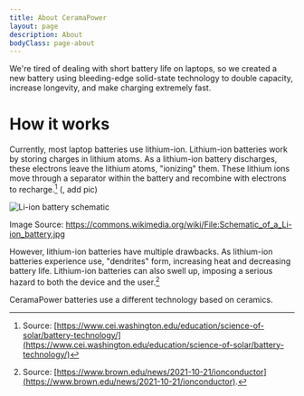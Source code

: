 ```yaml
---
title: About CeramaPower
layout: page
description: About
bodyClass: page-about
---
```


We're tired of dealing with short battery life on laptops, so we created a new battery using bleeding-edge solid-state technology to double capacity, increase longevity, and make charging extremely fast.

# How it works

Currently, most laptop batteries use lithium-ion. Lithium-ion batteries work by storing charges in lithium atoms. As a lithium-ion battery discharges, these electrons leave the lithium atoms, "ionizing" them. These lithium ions move through a separator within the battery and recombine with electrons to recharge.[^1] (, add pic)

[^1]: Source: [https://www.cei.washington.edu/education/science-of-solar/battery-technology/](https://www.cei.washington.edu/education/science-of-solar/battery-technology/)

![Li-ion battery schematic](../images/illustrations/Schematic_of_a_Li-ion_battery.jpg)
<figcaption>Image Source: <a href="https://commons.wikimedia.org/wiki/File:Schematic_of_a_Li-ion_battery.jpg">https://commons.wikimedia.org/wiki/File:Schematic_of_a_Li-ion_battery.jpg</a></figcaption>
<p></p>

However, lithium-ion batteries have multiple drawbacks. As lithium-ion batteries experience use, "dendrites" form, increasing heat and decreasing battery life. Lithium-ion batteries can also swell up, imposing a serious hazard to both the device and the user.[^2]

[^2]: Source: [https://www.brown.edu/news/2021-10-21/ionconductor](https://www.brown.edu/news/2021-10-21/ionconductor).

CeramaPower batteries use a different technology based on ceramics. 
